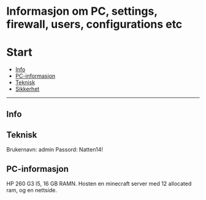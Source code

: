 # Informasjon om PC, settings, firewall, users, configurations etc

# Start
- [Info](#Info)
- [PC-informasjon](#Pc-informasjon)
- [Teknisk](#Teknisk)
- [Sikkerhet](#sikkerhet)

---

## Info


## Teknisk
Brukernavn: admin
Passord: Natten14!  


## PC-informasjon 

HP 260 G3 I5, 16 GB RAMN.
Hosten en minecraft server med 12 allocated ram, og en nettside.


